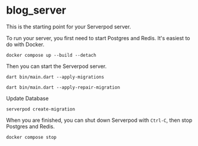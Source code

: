# blog_server

This is the starting point for your Serverpod server.

To run your server, you first need to start Postgres and Redis. It's easiest to do with Docker.

    docker compose up --build --detach

Then you can start the Serverpod server.

    dart bin/main.dart --apply-migrations

    dart bin/main.dart --apply-repair-migration

Update Database

    serverpod create-migration


When you are finished, you can shut down Serverpod with `Ctrl-C`, then stop Postgres and Redis.

    docker compose stop
